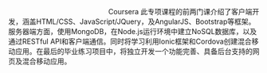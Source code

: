                                                       Coursera
    此专项课程的前两门课介绍了客户端开发，涵盖HTML/CSS、JavaScript/JQuery，及AngularJS、Bootstrap等框架。服务器端方面，使用MongoDB，在Node.js运行环境中建立NoSQL数据库，以及通过RESTful API和客户端通信。同时将学习利用Ionic框架和Cordova创建混合移动应用。在最后的毕业练习项目中，将独立开发一个功能完善、具备后台支持的网页及混合移动应用。
